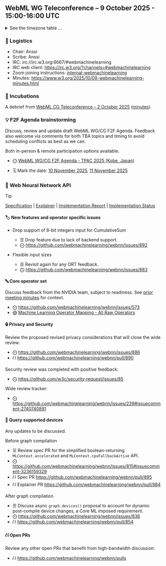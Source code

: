 ## WebML WG Teleconference – 9 October 2025 - 15:00-16:00 UTC

<details close><summary>See the timezone table ...</summary>
<table>
<tr><td> San Francisco <td> Thu, 9 October 2025 <td> 08:00
<tr><td> Boston <td> Thu, 9 October 2025 <td> 11:00
<tr><td> London <td> Thu, 9 October 2025 <td> 16:00  
<tr><td> Berlin <td> Thu, 9 October 2025 <td> 17:00 
<tr><td> Helsinki <td> Thu, 9 October 2025 <td> 18:00 
<tr><td> Shanghai <td> Thu, 9 October 2025 <td> 23:00
<tr><td> Tokyo <td> Fri, 10 October 2025 <td> 00:00
<tr><td> UTC <td> Thu, 9 October 2025 <td> 15:00 UTC
</table>

Other locations: https://www.timeanddate.com/worldclock/fixedtime.html?iso=20251009T15
</details>

### 🤝 Logistics

* Chair: Anssi
* Scribe: Anssi
* IRC: irc://irc.w3.org:6667/#webmachinelearning
* IRC web client: https://irc.w3.org/?channels=#webmachinelearning
* Zoom joining instructions: [internal-webmachinelearning](https://lists.w3.org/Archives/Member/internal-webmachinelearning/2023Jun/0000.html)
* Minutes: https://www.w3.org/2025/10/09-webmachinelearning-minutes.html

### 🧪 Incubations

A debrief from [WebML CG Teleconference – 2 October 2025](https://github.com/webmachinelearning/meetings/blob/main/telcons/2025-10-02-cg-agenda.md) ([minutes](https://www.w3.org/2025/10/02-webmachinelearning-minutes.html)).

### 💡 F2F Agenda brainstorming

Discuss, review and update draft WebML WG/CG F2F Agenda. Feedback also welcome via comments for both TBA topics and timing to avoid scheduling conflicts as best as we can.

Both in-person & remote participation options available.

- ⨀ [WebML WG/CG F2F Agenda - TPAC 2025 (Kobe, Japan)](https://github.com/webmachinelearning/meetings/issues/35)

- 🗓️ Mark the date: [10 November 2025](https://www.w3.org/events/meetings/f63193ec-259b-4ab8-ad65-a5a6e0adf556/), [11 November 2025](https://www.w3.org/events/meetings/091a2581-034b-4afa-8ddc-91155bd4d710/)


### 🧠 Web Neural Network API

> [!TIP]
> [Specification](https://www.w3.org/TR/webnn/) | [Explainer](https://github.com/webmachinelearning/webnn/blob/main/explainer.md) | [Implementation Report](https://wpt.fyi/results/webnn) | [Implementation Status](https://webmachinelearning.github.io/webnn-status/)


#### 🏷️ New features and operator specific issues

- Drop support of 8-bit integers input for CumulativeSum
  - ☰ Drop feature due to lack of backend support.
  - ⨀ https://github.com/webmachinelearning/webnn/issues/892

- Flexible input sizes
  - ☰ Revisit again for any ORT feedback. 
  - ⨀ https://github.com/webmachinelearning/webnn/issues/883

#### 🔤 Core operator set

Discuss feedback from the NVIDIA team, subject to readiness. See [prior meeting minutes](https://www.w3.org/2025/09/25-webmachinelearning-minutes.html#7aff) for context.

- ⨀ https://github.com/webmachinelearning/webnn/issues/573
- ⨁ [Machine Learning Operator Mapping - All Raw Operators](https://onedrive.live.com/edit?id=EE82F5C6F06C7371!345450&resid=EE82F5C6F06C7371!345450&ithint=file%2Cxlsx&authkey=!AK8f-RDTleqlLXE&wdo=2&cid=ee82f5c6f06c7371)

#### 🔒 Privacy and Security

Review the proposed revised privacy considerations that will close the wide review:

- ⨀ https://github.com/webmachinelearning/webnn/issues/886
- ⛙ https://github.com/webmachinelearning/webnn/pull/890

Security review was completed with positive feedback:

- ⨀ https://github.com/w3c/security-request/issues/85

Wide review tracker:

- ⨀ https://github.com/webmachinelearning/webnn/issues/239#issuecomment-2740740891

#### 🎲 Query supported devices

Any updates to be discussed.

Before graph compilation
- ☰ Review spec PR for the simplified boolean-returning `MLContext.accelerated` and `MLContext.cpuFallbackActive` API.
- ⨀ https://github.com/webmachinelearning/webnn/issues/815#issuecomment-3236159329
- ⛙ Spec PR https://github.com/webmachinelearning/webnn/pull/895
- ⛙ Explainer PR https://github.com/webmachinelearning/webnn/pull/884

After graph compilation
- ☰ Discuss async `graph.devices()` proposal to account for dynamic post-compile device changes, a Core ML imposed requirement.
- ⨀ https://github.com/webmachinelearning/webnn/issues/836
- ⛙ https://github.com/webmachinelearning/webnn/pull/854

#### ⛙ Open PRs

Review any other open PRs that benefit from high-bandwidth discussion:

- ⛙ https://github.com/webmachinelearning/webnn/pulls

